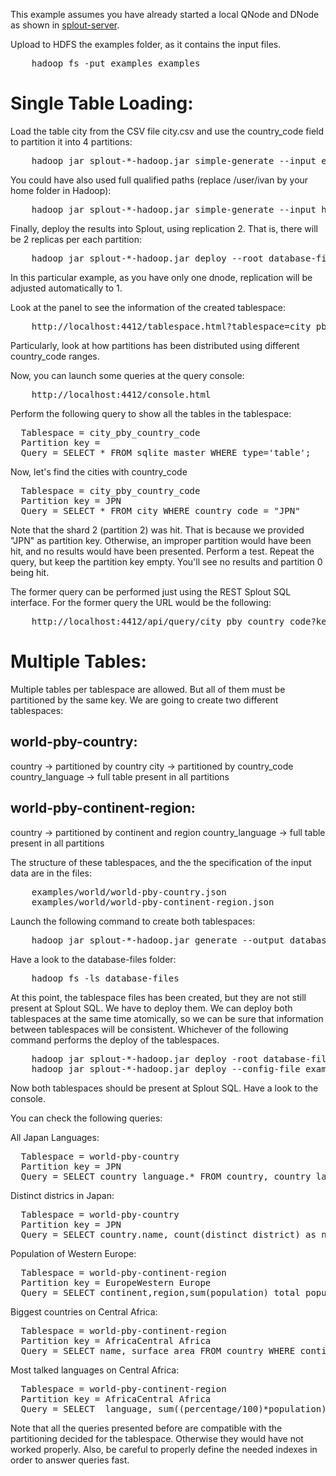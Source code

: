 This example assumes you have already started a local QNode and DNode as shown in [splout-server](https://github.com/datasalt/splout-db/tree/master/splout-server). 

Upload to HDFS the examples folder, as it contains the input files. 

<pre>
	hadoop fs -put examples examples
</pre>

Single Table Loading:
=====================

Load the table city from the CSV file city.csv and use the country_code field to partition it into 4 partitions:  

<pre>
	hadoop jar splout-*-hadoop.jar simple-generate --input examples/world/city.csv --output database-files --tablespace city_pby_country_code --table city --separator , --escape \\ --quotes \"\"\" --nullstring \\N --schema "id:int,name:string,country_code:string,district:string,population:int" --partitionby country_code --partitions 4
</pre>

You could have also used full qualified paths (replace /user/ivan by your home folder in Hadoop):

<pre>
	hadoop jar splout-*-hadoop.jar simple-generate --input hdfs:///user/ivan/examples/world/city.csv --output hdfs:///user/ivan/database-files --tablespace city_pby_country_code --table city --separator , --escape \\ --quotes \"\"\" --nullstring \\N --schema "id:int,name:string,country_code:string,district:string,population:int" --partitionby country_code --partitions 4
</pre>

Finally, deploy the results into Splout, using replication 2. That is, there will be 2 replicas per each partition:

<pre>
	hadoop jar splout-*-hadoop.jar deploy --root database-files --tablespaces city_pby_country_code --replication 2 --qnode http://localhost:4412
</pre>

In this particular example, as you have only one dnode, replication will be adjusted automatically to 1. 

Look at the panel to see the information of the created tablespace:

<pre>
	http://localhost:4412/tablespace.html?tablespace=city_pby_country_code
</pre>

Particularly, look at how partitions has been distributed using different country_code ranges. 

Now, you can launch some queries at the query console:

<pre>
	http://localhost:4412/console.html
</pre>

Perform the following query to show all the tables in the tablespace:

<pre>
  Tablespace = city_pby_country_code
  Partition key = 
  Query = SELECT * FROM sqlite_master WHERE type='table';
</pre>

Now, let's find the cities  with country_code 

<pre>
  Tablespace = city_pby_country_code
  Partition key = JPN 
  Query = SELECT * FROM city WHERE country_code = "JPN"
</pre>

Note that the shard 2 (partition 2) was hit. That is because we provided "JPN" as partition key. Otherwise, an improper partition would have been hit, and no results would have been presented. Perform a test. Repeat the query, but keep the partition key empty. You'll see no results and partition 0 being hit.

The former query can be performed just using the REST Splout SQL interface. For the former query the URL would be the following:

<pre>
	http://localhost:4412/api/query/city_pby_country_code?key=JPN&sql=SELECT%20*%20FROM%20city%20WHERE%20country_code%20%3D%20%22JPN%22
</pre>

Multiple Tables:
===============

Multiple tables per tablespace are allowed. But all of them must be partitioned by the same key. 
We are going to create two different tablespaces:

world-pby-country:
------------------
country -> partitioned by country
city -> partitioned by country_code
country_language -> full table present in all partitions

world-pby-continent-region:
------------------------
country -> partitioned by continent and region
country_language -> full table present in all partitions

The structure of these tablespaces, and the the specification of the input data are in the files: 

<pre>
	examples/world/world-pby-country.json
	examples/world/world-pby-continent-region.json
</pre>

Launch the following command to create both tablespaces:

<pre>
	hadoop jar splout-*-hadoop.jar generate --output database-files --tablespacefile examples/world/world-pby-country.json --tablespacefile examples/world/world-pby-continent-region.json
</pre>

Have a look to the database-files folder:

<pre>
	hadoop fs -ls database-files
</pre>

At this point, the tablespace files has been created, but they are not still present at Splout SQL. We have to deploy them. We can deploy both tablespaces at the same time atomically, so we can be sure that information between tablespaces will be consistent. Whichever of the following command performs the deploy of the tablespaces. 

<pre>
	hadoop jar splout-*-hadoop.jar deploy -root database-files -ts world-pby-continent-region -ts world-pby-country -r 2 -q http://localhost:4412
	hadoop jar splout-*-hadoop.jar deploy --config-file examples/world/deployment.json --qnode http://localhost:4412
</pre>

Now both tablespaces should be present at Splout SQL. Have a look to the console. 

You can check the following queries:

All Japan Languages:

<pre>
  Tablespace = world-pby-country
  Partition key = JPN 
  Query = SELECT country_language.* FROM country, country_language WHERE country.code = country_language.country_code AND country.code = "JPN"
</pre>

Distinct districs in Japan:

<pre>
  Tablespace = world-pby-country
  Partition key = JPN 
  Query = SELECT country.name, count(distinct district) as num_districts FROM country, city WHERE country.code = "JPN" and country.code = city.country_code;
</pre>

Population of Western Europe:

<pre>
  Tablespace = world-pby-continent-region
  Partition key = EuropeWestern Europe 
  Query = SELECT continent,region,sum(population) total_population FROM country WHERE continent = "Europe" AND region = "Western Europe";
</pre>

Biggest countries on Central Africa:

<pre>
  Tablespace = world-pby-continent-region
  Partition key = AfricaCentral Africa
  Query = SELECT name, surface_area FROM country WHERE continent = "Africa" AND region = "Central Africa" ORDER BY surface_area DESC;
</pre>

Most talked languages on Central Africa:

<pre>
  Tablespace = world-pby-continent-region
  Partition key = AfricaCentral Africa
  Query = SELECT  language, sum((percentage/100)*population) as people FROM country, country_language WHERE country.code = country_language.country_code AND continent = "Africa" AND region = "Central Africa" GROUP BY language ORDER BY people DESC;
</pre>

Note that all the queries presented before are compatible with the partitioning decided for the tablespace. Otherwise they would have not worked properly. Also, be careful to properly define the needed indexes in order to answer queries fast.
